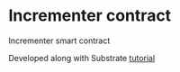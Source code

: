 # Incrementer contract

Incrementer smart contract 

Developed along with Substrate [tutorial](https://docs.substrate.io/tutorials/smart-contracts/develop-a-smart-contract/)